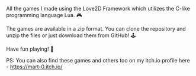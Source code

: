 All the games I made using the Love2D Framework which utilizes the C-like programming language Lua. 🎮

The games are available in a zip format. You can clone the repository and unzip the files or just download them from GitHub! 🕹️

Have fun playing! 🎉

PS: You can also find these games and others too on my itch.io profile here - https://mart-0.itch.io/

